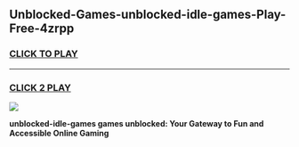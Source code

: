 
## Unblocked-Games-unblocked-idle-games-Play-Free-4zrpp
<h3>
<a href="https://premium76.site?title=unblocked-idle-games&ref=23A">CLICK TO PLAY</a></h3>
<hr>

<h3>
<a href="https://premium76.site?title=unblocked-idle-games&ref=23A">CLICK 2 PLAY</a>
  
</h3>

<a href="https://premium76.site?title=unblocked-idle-games&ref=23A"><img src="https://clearcache.store/games.png"></a>


**unblocked-idle-games games unblocked: Your Gateway to Fun and Accessible Online Gaming**
